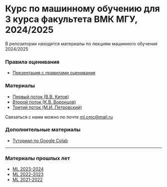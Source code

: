 # Курс по машинному обучению для 3 курса факультета ВМК МГУ, 2024/2025

В репозитории находятся материалы по лекциям машинного обучения 2024/2025

### Правила оценивания

* [Презентация с правилами оценивания](https://github.com/MSU-ML-COURSE/ML-COURSE-24-25/blob/main/files/ML_%D1%81%D0%B8%D1%81%D1%82%D0%B5%D0%BC%D0%B0_%D0%BE%D1%86%D0%B5%D0%BD%D0%B8%D0%B2%D0%B0%D0%BD%D0%B8%D1%8F.pdf)

### Материалы
 * [Первый поток (В.В. Китов)](https://github.com/MSU-ML-COURSE/ML-COURSE-24-25/blob/main/1_stream.md)
 * [Второй поток (К.В. Воронцов)](https://github.com/MSU-ML-COURSE/ML-COURSE-24-25/blob/main/2_stream.md)
 * [Третий поток (М.И. Петровский)](https://github.com/MSU-ML-COURSE/ML-COURSE-24-25/blob/main/3_stream.md)

Связаться с нами можно по почте ml.cmc@mail.ru

### Дополнительные материалы

* [Туториал по Google Colab](https://github.com/MSU-ML-COURSE/ML-COURSE-24-25/blob/main/tutorials/Google%20Colab%20(1).pdf)
--------------------------------

 ### Материалы прошлых лет
 * [ML 2023-2024](https://github.com/MSU-ML-COURSE/ML-COURSE-23-24)
 * [ML 2022-2023](https://github.com/MSU-ML-COURSE/ML-COURSE-22-23)
 * [ML 2021-2022](https://github.com/MSU-ML-COURSE/ML-COURSE-21-22)


